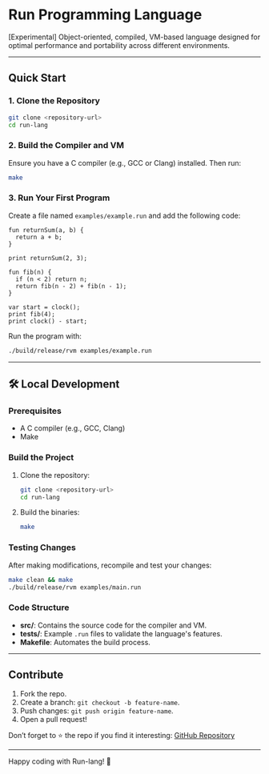 # Run Programming Language

[Experimental] Object-oriented, compiled, VM-based language designed for optimal performance and portability across different environments.

---

## Quick Start

### 1. Clone the Repository

```bash
git clone <repository-url>
cd run-lang
```

### 2. Build the Compiler and VM

Ensure you have a C compiler (e.g., GCC or Clang) installed. Then run:

```bash
make
```

### 3. Run Your First Program

Create a file named `examples/example.run` and add the following code:

```run
fun returnSum(a, b) {
  return a + b;
}

print returnSum(2, 3);

fun fib(n) {
  if (n < 2) return n;
  return fib(n - 2) + fib(n - 1);
}

var start = clock();
print fib(4);
print clock() - start;
```

Run the program with:

```bash
./build/release/rvm examples/example.run
```

---

## 🛠 Local Development

### Prerequisites

- A C compiler (e.g., GCC, Clang)
- Make

### Build the Project

1. Clone the repository:
   ```bash
   git clone <repository-url>
   cd run-lang
   ```
2. Build the binaries:
   ```bash
   make
   ```

### Testing Changes

After making modifications, recompile and test your changes:

```bash
make clean && make
./build/release/rvm examples/main.run
```

### Code Structure

- **src/**: Contains the source code for the compiler and VM.
- **tests/**: Example `.run` files to validate the language's features.
- **Makefile**: Automates the build process.

---

## Contribute

1. Fork the repo.
2. Create a branch: `git checkout -b feature-name`.
3. Push changes: `git push origin feature-name`.
4. Open a pull request!

Don’t forget to ⭐ the repo if you find it interesting: [GitHub Repository](repository-url)

---

Happy coding with Run-lang! 🚀

```

```
